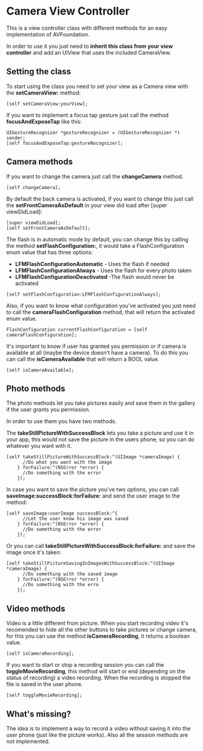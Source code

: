 # Camera View Controller
This is a view controller class with different methods for an easy implementation of AVFoundation.

In order to use it you just need to **inherit this class from your view controller** and add an UIView that uses the included CameraView.
## Setting the class

To start using the class you need to set your view as a Camera view with the **setCameraView:** method:

```Obj-C
[self setCameraView:yourView];
```

If you want to implement a focus tap gesture just call the method **focusAndExposeTap** like this:

```Obj-C
UIGestureRecognizer *gestureRecognizer = (UIGestureRecognizer *) sender;
[self focusAndExposeTap:gestureRecognizer];
```

## Camera methods

If you want to change the camera just call the **changeCamera** method.

```Obj-C
[self changeCamera];
```

By default the back camera is activated, if you want to change this just call the **setFrontCameraAsDefault** in your view did load after [super viewDidLoad]:

```Obj-C
[super viewDidLoad];
[self setFrontCameraAsDefault];
```

The flash is in automatic mode by default, you can change this by calling the method **setFlashConfiguration:**, it would take a FlashConfiguration enum value that has three options:
* **LFMFlashConfigurationAutomatic** - Uses the flash if needed
* **LFMFlashConfigurationAlways** - Uses the flash for every photo taken
* **LFMFlashConfigurationDeactivated** -The flash would never be activated

```Obj-C
[self setFlashConfiguration:LFMFlashConfigurationAlways];
```

Also, if you want to know what configuration you've activated you just need to call the **cameraFlashConfiguration** method, that will return the activated enum value.

```Obj-C
FlashConfiguration currentFlashConfiguration = [self cameraFlashConfiguration];
```

It's important to know if user has granted you permission or if camera is available at all (maybe the device doesn't have a camera). To do this you can call the **isCameraAvailable** that will return a BOOL value.

```Obj-C
[self isCameraAvailable];
```

## Photo methods

The photo methods let you take pictures easily and save them in the gallery if the user grants you permission.

In order to use them you have two methods.

The **takeStillPictureWithSuccessBlock** lets you take a picture and use it in your app, this would not save the picture in the users phone, so you can do whatever you want with it.

```Obj-C
[self takeStillPictureWithSuccessBlock:^(UIImage *cameraImage) {
      //Do what you want with the image
    } forFailure:^(NSError *error) {
      //Do something with the error
    }];
```

In case you want to save the picture you've two options, you can call **saveImage:successBlock:forFailure:** and send the user image to the method:
```Obj-C
[self saveImage:userImage successBlock:^{
      //Let the user know his image was saved
    } forFailure:^(NSError *error) {
      //Do something with the error
    }];
```
Or you can call **takeStillPictureWithSuccessBlock:forFailure:** and save the image once it's taken:

```Obj-C
[self takeStillPictureSavingInImagesWithSuccessBlock:^(UIImage *cameraImage) {
      //Do something with the saved image
    } forFailure:^(NSError *error) {
      //Do something with the erro
    }];
```

## Video methods

Video is a little different from picture. When you start recording video it's recomended to hide all the other buttons to take pictures or change camera, for this you can use the method **isCameraRecording**, it returns a boolean value.

```Obj-C
[self isCameraRecording];
```

If you want to start or stop a recording session you can call the **toggleMovieRecording**, this method will start or end (depending on the status of recording) a video recording. When the recording is stopped the file is saved in the user phone.

```Obj-C
[self toggleMovieRecording];
```

## What's missing?

The idea is to implement a way to record a video without saving it into the user phone (just like the picture works). Also all the session methods are not implemented.
